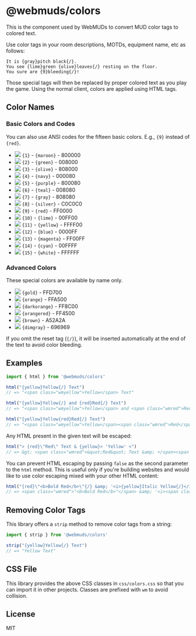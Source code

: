 # @webmuds/colors

This is the component used by WebMUDs to convert MUD color tags to colored text.

Use color tags in your room descriptions, MOTDs, equipment name, etc as follows:

```
It is {gray}pitch black{/}.
You see {lime}green {olive}leaves{/} resting on the floor.
You sure are {9}bleeding{/}!
```

Those special tags will then be replaced by proper colored text as you play the game. Using the normal client, colors are applied using HTML tags.

## Color Names

### Basic Colors and Codes

You can also use ANSI codes for the fifteen basic colors. E.g., `{9}` instead of `{red}`.

*  <img src="https://www.thecolorapi.com/id?hex=800000&format=svg&named=false&w=14&h=14"/> `{1}` - `{maroon}` - 800000
*  <img src="https://www.thecolorapi.com/id?hex=008000&format=svg&named=false&w=14&h=14"/> `{2}` - `{green}` - 008000
*  <img src="https://www.thecolorapi.com/id?hex=808000&format=svg&named=false&w=14&h=14"/> `{3}` - `{olive}` - 808000
*  <img src="https://www.thecolorapi.com/id?hex=000080&format=svg&named=false&w=14&h=14"/> `{4}` - `{navy}` - 000080
*  <img src="https://www.thecolorapi.com/id?hex=800080&format=svg&named=false&w=14&h=14"/> `{5}` - `{purple}` - 800080
*  <img src="https://www.thecolorapi.com/id?hex=008080&format=svg&named=false&w=14&h=14"/> `{6}` - `{teal}` - 008080
*  <img src="https://www.thecolorapi.com/id?hex=808080&format=svg&named=false&w=14&h=14"/> `{7}` - `{gray}` - 808080
*  <img src="https://www.thecolorapi.com/id?hex=C0C0C0&format=svg&named=false&w=14&h=14"/> `{8}` - `{silver}` - C0C0C0
*  <img src="https://www.thecolorapi.com/id?hex=FF0000&format=svg&named=false&w=14&h=14"/> `{9}` - `{red}` - FF0000
*  <img src="https://www.thecolorapi.com/id?hex=00FF00&format=svg&named=false&w=14&h=14"/> `{10}` - `{lime}` - 00FF00
*  <img src="https://www.thecolorapi.com/id?hex=FFFF00&format=svg&named=false&w=14&h=14"/> `{11}` - `{yellow}` - FFFF00
*  <img src="https://www.thecolorapi.com/id?hex=0000FF&format=svg&named=false&w=14&h=14"/> `{12}` - `{blue}` - 0000FF
*  <img src="https://www.thecolorapi.com/id?hex=FF00FF&format=svg&named=false&w=14&h=14"/> `{13}` - `{magenta}` - FF00FF
*  <img src="https://www.thecolorapi.com/id?hex=00FFFF&format=svg&named=false&w=14&h=14"/> `{14}` - `{cyan}` - 00FFFF
*  <img src="https://www.thecolorapi.com/id?hex=FFFFFF&format=svg&named=false&w=14&h=14"/> `{15}` - `{white}` - FFFFFF

### Advanced Colors

These special colors are available by name only.

*  <img src="https://www.thecolorapi.com/id?hex=FFD700&format=svg&named=false&w=14&h=14"/> `{gold}` - FFD700
*  <img src="https://www.thecolorapi.com/id?hex=FFA500&format=svg&named=false&w=14&h=14"/> `{orange}` - FFA500
*  <img src="https://www.thecolorapi.com/id?hex=FF8C00&format=svg&named=false&w=14&h=14"/> `{darkorange}` - FF8C00
*  <img src="https://www.thecolorapi.com/id?hex=FF4500&format=svg&named=false&w=14&h=14"/> `{orangered}` - FF4500
*  <img src="https://www.thecolorapi.com/id?hex=A52A2A&format=svg&named=false&w=14&h=14"/> `{brown}` - A52A2A
*  <img src="https://www.thecolorapi.com/id?hex=696969&format=svg&named=false&w=14&h=14"/> `{dimgray}` - 696969

If you omit the reset tag (`{/}`), it will be inserted automatically at the end of the text to avoid color bleeding.

## Examples

```javascript
import { html } from '@webmuds/colors'

html("{yellow}Yellow{/} Text")
// => "<span class="wmyellow">Yellow</span> Text"

html("{yellow}Yellow{/} and {red}Red{/} Text")
// => "<span class="wmyellow">Yellow</span> and <span class="wmred">Red</span> Text"

html("{yellow}Yellow{red}Red{/} Text")
// => "<span class="wmyellow">Yellow</span><span class="wmred">Red</span> Text"
```

Any HTML present in the given text will be escaped:

```javascript
html("> {red}\"Red\" Text & {yellow}> 'Yellow' <")
// => &gt; <span class="wmred">&quot;Red&quot; Text &amp; </span><span class="wmyellow">&gt; &#39;Yellow&#39; &lt;</span>
```

You can prevent HTML escaping by passing `false` as the second parameter to the `html` method. This is useful only if you're building websites and would like to use color escaping mixed with your other HTML content:

```javascript
html("{red}\"<b>Bold Red</b>\"{/} &amp; '<i>{yellow}Italic Yellow{/}</i>'", false)
// => <span class="wmred">"<b>Bold Red</b>"</span> &amp; '<i><span class="wmyellow">Italic Yellow</span></i>'
```

## Removing Color Tags

This library offers a `strip` method to remove color tags from a string:

```js
import { strip } from '@webmuds/colors'

strip("{yellow}Yellow{/} Text")
// => "Yellow Text"
```

## CSS File

This library provides the above CSS classes in `css/colors.css` so that you can import it in other projects. Classes are prefixed with `wm` to avoid collision.

## License

MIT

